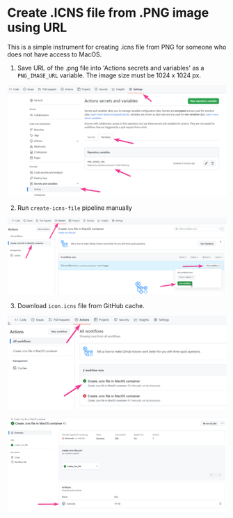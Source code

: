 # Create .ICNS file from .PNG image using URL

This is a simple instrument for creating .icns file from PNG for someone who does not have access to MacOS.

1. Save URL of the .png file into 'Actions secrets and variables' as a `PNG_IMAGE_URL` variable. The image size must be 1024 x 1024 px.

![](readme/image-to-icns-instructions-1.png)

2. Run `create-icns-file` pipeline manually

![](readme/image-to-icns-instructions-2.png)

3. Download `icon.icns` file from GitHub cache.

![](readme/image-to-icns-instructions-3.png)

![](readme/image-to-icns-instructions-4.png)